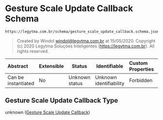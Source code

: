 # Gesture Scale Update Callback Schema

```txt
https://legytma.com.br/schema/gesture_scale_update_callback.schema.json
```




> Created by Windol [windol@legytma.com.br](mailto:windol@legytma.com.br) at 15/05/2020.
> Copyright (c) 2020 Legytma Soluções Inteligentes (<https://legytma.com.br>). All rights reserved.
>

| Abstract            | Extensible | Status         | Identifiable            | Custom Properties | Additional Properties | Access Restrictions | Defined In                                                                                                              |
| :------------------ | ---------- | -------------- | ----------------------- | :---------------- | --------------------- | ------------------- | ----------------------------------------------------------------------------------------------------------------------- |
| Can be instantiated | No         | Unknown status | Unknown identifiability | Forbidden         | Allowed               | none                | [gesture_scale_update_callback.schema.json](../schema/gesture_scale_update_callback.schema.json "open original schema") |

## Gesture Scale Update Callback Type

unknown ([Gesture Scale Update Callback](gesture_scale_update_callback.md))
